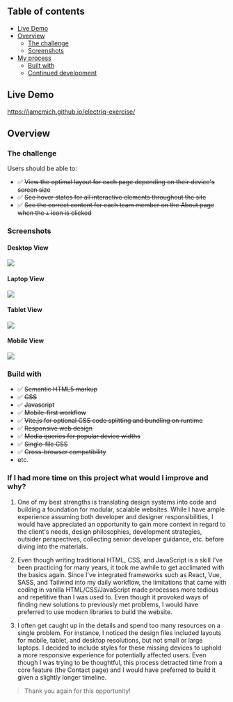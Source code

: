 ## Table of contents

- [Live Demo](#live-demo)
- [Overview](#overview)
    - [The challenge](#the-challenge)
    - [Screenshots](#screenshots)
- [My process](#my-process)
    - [Built with](#built-with)
    - [Continued development](#continued-development)

## Live Demo

https://jamcmich.github.io/electriq-exercise/

## Overview

### The challenge

Users should be able to:

- ✅ ~~View the optimal layout for each page depending on their device's screen size~~
- ✅ ~~See hover states for all interactive elements throughout the site~~
- ✅ ~~See the correct content for each team member on the About page when the `+` icon is clicked~~

### Screenshots

#### Desktop View

![](./public/assets/readme/myteam-desktop-view.jpg)

#### Laptop View

![](./public/assets/readme/myteam-laptop-view.jpg)

#### Tablet View

![](./public/assets/readme/myteam-tablet-view.jpg)

#### Mobile View

![](./public/assets/readme/myteam-mobile-view.png)

### Build with

- ✅ ~~Semantic HTML5 markup~~
- ✅ ~~CSS~~
- ✅ ~~Javascript~~
- ✅ ~~Mobile-first workflow~~
- ✅ ~~Vite.js for optional CSS code splitting and bundling on runtime~~
- ✅ ~~Responsive web design~~
- ✅ ~~Media queries for popular device widths~~
- ✅ ~~Single-file CSS~~
- ✅ ~~Cross-browser compatibility~~
- etc.

### If I had more time on this project what would I improve and why?

1. One of my best strengths is translating design systems into code and building a foundation for modular, scalable websites. While I have ample experience assuming both developer and designer responsibilities, I would have appreciated an opportunity to gain more context in regard to the client's needs, design philosophies, development strategies, outsider perspectives, collecting senior developer guidance, etc. before diving into the materials.

2. Even though writing traditional HTML, CSS, and JavaScript is a skill I've been practicing for many years, it took me awhile to get acclimated with the basics again. Since I've integrated frameworks such as React, Vue, SASS, and Tailwind into my daily workflow, the limitations that came with coding in vanilla HTML/CSS/JavaScript made processes more tedious and repetitive than I was used to. Even though it provoked ways of finding new solutions to previously met problems, I would have preferred to use modern libraries to build the website.

3. I often get caught up in the details and spend too many resources on a single problem. For instance, I noticed the design files included layouts for mobile, tablet, and desktop resolutions, but not small or large laptops. I decided to include styles for these missing devices to uphold a more responsive experience for potentially affected users. Even though I was trying to be thoughtful, this process detracted time from a core feature (the Contact page) and I would have preferred to build it given a slightly longer timeline.

> Thank you again for this opportunity!